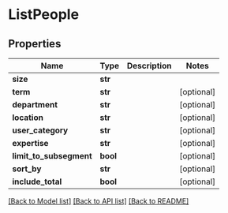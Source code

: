 # ListPeople

## Properties
Name | Type | Description | Notes
------------ | ------------- | ------------- | -------------
**size** | **str** |  | 
**term** | **str** |  | [optional] 
**department** | **str** |  | [optional] 
**location** | **str** |  | [optional] 
**user_category** | **str** |  | [optional] 
**expertise** | **str** |  | [optional] 
**limit_to_subsegment** | **bool** |  | [optional] 
**sort_by** | **str** |  | [optional] 
**include_total** | **bool** |  | [optional] 

[[Back to Model list]](../README.md#documentation-for-models) [[Back to API list]](../README.md#documentation-for-api-endpoints) [[Back to README]](../README.md)

